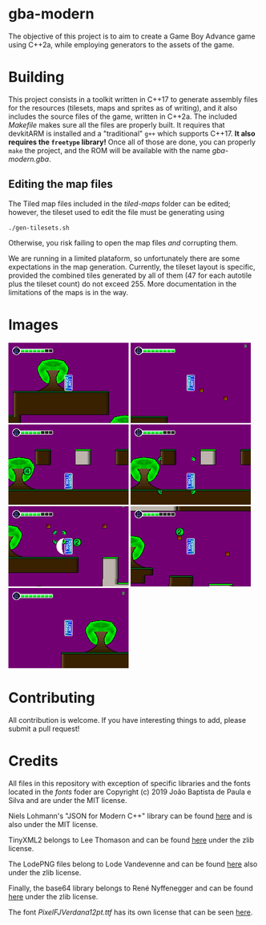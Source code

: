 gba-modern
==========
The objective of this project is to aim to create a Game Boy Advance game using C++2a, while employing generators to the assets of the game.

Building
========
This project consists in a toolkit written in C++17 to generate assembly files for the resources (tilesets, maps and sprites as of writing), and it also includes the source files of the game, written in C++2a. The included *Makefile* makes sure all the files are properly built. It requires that devkitARM is installed and a "traditional" `g++` which supports C++17. **It also requires the `freetype` library!** Once all of those are done, you can properly `make` the project, and the ROM will be available with the name _gba-modern.gba_.

Editing the map files
---------------------
The Tiled map files included in the _tiled-maps_ folder can be edited; however, the tileset used to edit the file must be generating using
```
./gen-tilesets.sh
```
Otherwise, you risk failing to open the map files _and_ corrupting them.

We are running in a limited plataform, so unfortunately there are some expectations in the map generation. Currently, the tileset layout is specific, provided the combined tiles generated by all of them (47 for each autotile plus the tileset count) do not exceed 255. More documentation in the limitations of the maps is in the way.

Images
======

![Screenshot #0](screenshots/gba-modern-0.png)
![Screenshot #1](screenshots/gba-modern-1.png)
![Screenshot #2](screenshots/gba-modern-2.png)
![Screenshot #3](screenshots/gba-modern-3.png)
![Screenshot #4](screenshots/gba-modern-4.png)
![Screenshot #5](screenshots/gba-modern-5.png)
![Screenshot #6](screenshots/gba-modern-6.png)

Contributing
============
All contribution is welcome. If you have interesting things to add, please submit a pull request!

Credits
=======
All files in this repository with exception of specific libraries and the fonts located in the _fonts_ foder are Copyright (c) 2019 João Baptista de Paula e Silva and are under the MIT license.

Niels Lohmann's "JSON for Modern C++" library can be found [here](https://github.com/nlohmann/json) and is also under the MIT license.

TinyXML2 belongs to Lee Thomason and can be found [here](https://github.com/leethomason/tinyxml2) under the zlib license.

The LodePNG files belong to Lode Vandevenne and can be found [here](https://lodev.org/lodepng/) also under the zlib license.

Finally, the base64 library belongs to René Nyffenegger and can be found [here](https://github.com/ReneNyffenegger/cpp-base64) under the zlib license.

The font _PixelFJVerdana12pt.ttf_ has its own license that can be seen [here](data/fonts/1001fonts-pix-pixelfjverdana12pt-eula.txt).
